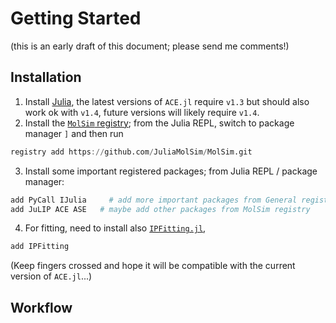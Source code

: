 
# Getting Started

(this is an early draft of this document; please send me comments!)

## Installation

1. Install [Julia](https://julialang.org), the latest versions of `ACE.jl` require `v1.3` but should also work ok with `v1.4`, future versions will likely require `v1.4`.
2. Install the [`MolSim` registry](https://github.com/JuliaMolSim/MolSim); from the Julia REPL, switch to package manager `]` and then run
```julia
registry add https://github.com/JuliaMolSim/MolSim.git
```
3. Install some important registered packages; from Julia REPL / package manager:
```julia
add PyCall IJulia     # add more important packages from General registry
add JuLIP ACE ASE   # maybe add other packages from MolSim registry
```
4. For fitting, need to install also [`IPFitting.jl`](https://github.com/cortner/IPFitting.jl),
```julia
add IPFitting
```
(Keep fingers crossed and hope it will be compatible with the current version of `ACE.jl`...)


## Workflow
